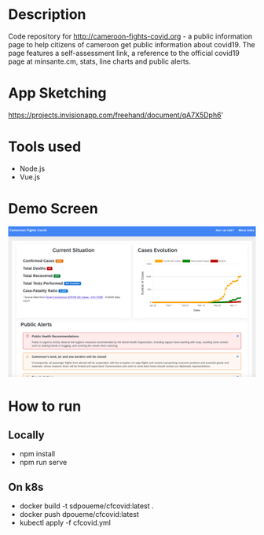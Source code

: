 # Description
Code repository for http://cameroon-fights-covid.org - a public information page to help citizens of cameroon get public information about covid19.
The page features a self-assessment link, a reference to the official covid19 page at minsante.cm, stats, line charts and public alerts. 


# App Sketching
https://projects.invisionapp.com/freehand/document/qA7X5Dph6'

# Tools used
* Node.js
* Vue.js

# Demo Screen
![](cfcovid_landing_page.png)

# How to run

## Locally
* npm install
* npm run serve

## On k8s
* docker build -t sdpoueme/cfcovid:latest .
* docker push  dpoueme/cfcovid:latest 
* kubectl apply -f cfcovid.yml

